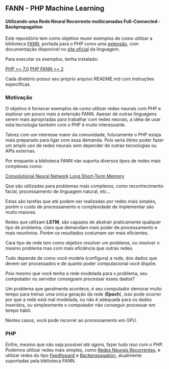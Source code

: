 ## FANN - PHP Machine Learning
#### Utilizando uma Rede Neural Recorrente multicamadas Full-Connected - Backpropagation


Este repositório tem como objetivo reunir exemplos de como utilizar a biblioteca [FANN](http://leenissen.dk/fann/wp/), portada para o PHP como uma [extensão](http://leenissen.dk/fann/fann.html), com documentação disponível no [site oficial](http://php.net/manual/en/book.fann.php) da linguagem.

Para executar os exemplos, tenha instalado:

[PHP >= 7.0](https://secure.php.net/index.php#id2017-09-29-1)
[PHP FANN >= 2](https://github.com/bukka/php-fann)

Cada diretório possui seu próprio arquivo README.md com instruções específicas.

### Motivação

O objetivo é fornecer exemplos de como utilizar redes neurais com PHP e explorar um pouco mais a extensão FANN. Apesar de outras linguagens serem mais apropriadas para trabalhar com redes neurais, a ideia de usar esta tecnologia também com o PHP é muito interessante.

Talvez com um interesse maior da comunidade, futuramente o PHP esteja mais preparado para ligar com essa demanda. Pois seria ótimo poder fazer um amplo uso de redes neurais sem depender de outras tecnologias ou APIs externas.

Por enquanto a biblioteca FANN não suporta diversos tipos de redes mais complexas como:

[Convolutional Neural Network](https://en.wikipedia.org/wiki/Convolutional_neural_network)
[Long Short-Term Memory](https://en.wikipedia.org/wiki/Long_short-term_memory)

Que são utilizadas para problemas mais complexos, como reconhecimento facial, processamento de linguagem natural, etc...

Estas são tarefas que até podem ser realizadas por redes mais simples, porém o custo de processamento e complexidade de implementar são muito maiores.

Redes que utilizam **LSTM**, são capazes de abstrair praticamente qualquer tipo de problema, claro que demandam mais poder de processamento e mais neurônios. Porém os resultados costumam ser mais eficientes.

Cara tipo de rede tem como objetivo resolver um problema, ou resolver o mesmo problema mas com mais eficiência que outras redes.

Tudo depende de como você modela (configura) a rede, dos dados que devem ser processados e de quanto poder computacional você dispõe.

Pois mesmo que você tenha a rede modelada para o problema, seu computador ou servidor conseguem processar esses dados?

Um problema que geralmente acontece, é seu computador demorar muito tempo para treinar uma única geração da rede (**Epoch**), isso pode ocorrer por que a rede está mal modelada, ou não é adequada para os dados inseridos, ou simplesmente o computador não conseguir processar em tempo hábil.

Nestes casos, você pode recorrer ao processamento em GPU.

### PHP

Enfim, mesmo que não seja possível _até agora_, fazer tudo isso com o PHP. Podemos utilizar redes mais simples, como [Redes Neurais Recorrentes](https://en.wikipedia.org/wiki/Recurrent_neural_network), e utilizar redes do tipo [Feedfoward](https://en.wikipedia.org/wiki/Feedforward_neural_network) e [Backpropagation](https://en.wikipedia.org/wiki/Backpropagation), atualmente suportadas pela biblioteca FANN.
